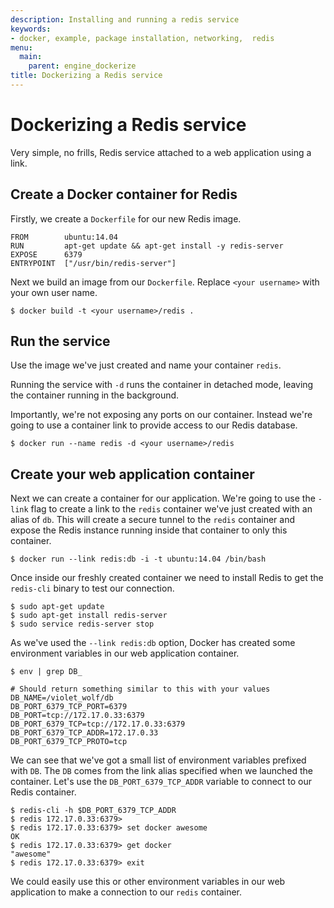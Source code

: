 ```yaml
---
description: Installing and running a redis service
keywords:
- docker, example, package installation, networking,  redis
menu:
  main:
    parent: engine_dockerize
title: Dockerizing a Redis service
---
```


# Dockerizing a Redis service

Very simple, no frills, Redis service attached to a web application
using a link.

## Create a Docker container for Redis

Firstly, we create a `Dockerfile` for our new Redis
image.

    FROM        ubuntu:14.04
    RUN         apt-get update && apt-get install -y redis-server
    EXPOSE      6379
    ENTRYPOINT  ["/usr/bin/redis-server"]

Next we build an image from our `Dockerfile`.
Replace `<your username>` with your own user name.

    $ docker build -t <your username>/redis .

## Run the service

Use the image we've just created and name your container `redis`.

Running the service with `-d` runs the container in detached mode, leaving
the container running in the background.

Importantly, we're not exposing any ports on our container. Instead
we're going to use a container link to provide access to our Redis
database.

    $ docker run --name redis -d <your username>/redis

## Create your web application container

Next we can create a container for our application. We're going to use
the `-link` flag to create a link to the `redis` container we've just
created with an alias of `db`. This will create a secure tunnel to the
`redis` container and expose the Redis instance running inside that
container to only this container.

    $ docker run --link redis:db -i -t ubuntu:14.04 /bin/bash

Once inside our freshly created container we need to install Redis to
get the `redis-cli` binary to test our connection.

    $ sudo apt-get update
    $ sudo apt-get install redis-server
    $ sudo service redis-server stop

As we've used the `--link redis:db` option, Docker
has created some environment variables in our web application container.

    $ env | grep DB_

    # Should return something similar to this with your values
    DB_NAME=/violet_wolf/db
    DB_PORT_6379_TCP_PORT=6379
    DB_PORT=tcp://172.17.0.33:6379
    DB_PORT_6379_TCP=tcp://172.17.0.33:6379
    DB_PORT_6379_TCP_ADDR=172.17.0.33
    DB_PORT_6379_TCP_PROTO=tcp

We can see that we've got a small list of environment variables prefixed
with `DB`. The `DB` comes from the link alias specified when we launched
the container. Let's use the `DB_PORT_6379_TCP_ADDR` variable to connect to
our Redis container.

    $ redis-cli -h $DB_PORT_6379_TCP_ADDR
    $ redis 172.17.0.33:6379>
    $ redis 172.17.0.33:6379> set docker awesome
    OK
    $ redis 172.17.0.33:6379> get docker
    "awesome"
    $ redis 172.17.0.33:6379> exit

We could easily use this or other environment variables in our web
application to make a connection to our `redis`
container.
